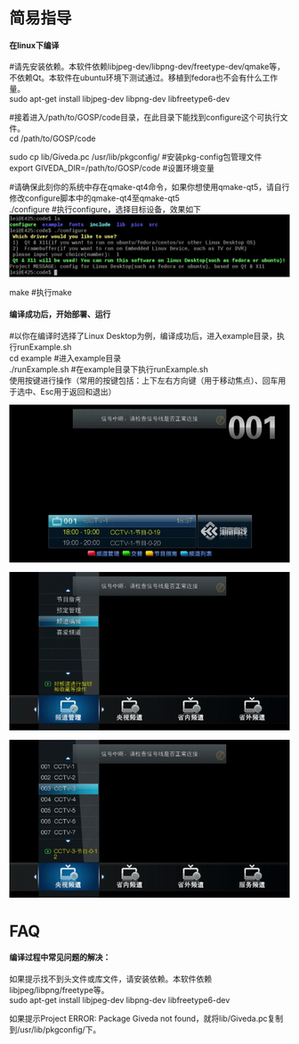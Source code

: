 # 简易指导
#### 在linux下编译   
#请先安装依赖。本软件依赖libjpeg-dev/libpng-dev/freetype-dev/qmake等，不依赖Qt。本软件在ubuntu环境下测试通过。移植到fedora也不会有什么工作量。    
sudo apt-get install libjpeg-dev libpng-dev libfreetype6-dev    

#接着进入/path/to/GOSP/code目录，在此目录下能找到configure这个可执行文件。  
cd /path/to/GOSP/code    

sudo cp lib/Giveda.pc /usr/lib/pkgconfig/   #安装pkg-config包管理文件   
export GIVEDA_DIR=/path/to/GOSP/code        #设置环境变量  

#请确保此刻你的系统中存在qmake-qt4命令，如果你想使用qmake-qt5，请自行修改configure脚本中的qmake-qt4至qmake-qt5  
./configure    #执行configure，选择目标设备，效果如下    
![Giveda](docs/images/configureResult.jpeg)

make           #执行make  
#### 编译成功后，开始部署、运行   
#以你在编译时选择了Linux Desktop为例，编译成功后，进入example目录，执行runExample.sh   
cd example        #进入example目录  
./runExample.sh   #在example目录下执行runExample.sh  
使用按键进行操作（常用的按键包括：上下左右方向键（用于移动焦点）、回车用于选中、Esc用于返回和退出）  

![在doc/images/目录下](docs/images/DVB_768x432.gif)

![在doc/images/目录下](docs/images/DVB_edit_chnl_768x432.gif)

![在doc/images/目录下](docs/images/DVB_mainMenu_768x432_png.gif)


# FAQ
#### 编译过程中常见问题的解决：   
如果提示找不到头文件或库文件，请安装依赖。本软件依赖libjpeg/libpng/freetype等。  
    sudo apt-get install libjpeg-dev libpng-dev libfreetype6-dev    

如果提示Project ERROR: Package Giveda not found，就将lib/Giveda.pc复制到/usr/lib/pkgconfig/下。  

